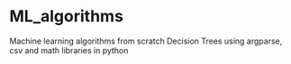 # ML_algorithms

Machine learning algorithms from scratch
Decision Trees using argparse, csv and math libraries in python
